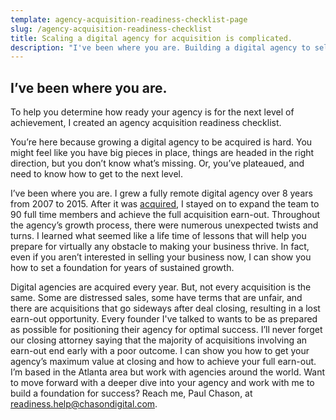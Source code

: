 ```yaml
---
template: agency-acquisition-readiness-checklist-page
slug: /agency-acquisition-readiness-checklist
title: Scaling a digital agency for acquisition is complicated.
description: "I've been where you are. Building a digital agency to sell requires strategic planning, a never-ending sales pipeline, and an ability to anticipate decisions at each growth stage. Is your agency prepared?"
---
```


## I’ve been where you are.

To help you determine how ready your agency is for the next level of achievement, I created an agency acquisition readiness checklist.

You’re here because growing a digital agency to be acquired is hard. You might feel like you have big pieces in place, things are headed in the right direction, but you don’t know what’s missing. Or, you’ve plateaued, and need to know how to get to the next level.

I’ve been where you are. I grew a fully remote digital agency over 8 years from 2007 to 2015. After it was [acquired](https://www.businesswire.com/news/home/20150313005581/en/AdMedia-Partners-Advises-Mediacurrent-in-its-Acquisition-by-Code-and-Theory), I stayed on to expand the team to 90 full time members and achieve the full acquisition earn-out. Throughout the agency’s growth process, there were numerous unexpected twists and turns. I learned what seemed like a life time of lessons that will help you prepare for virtually any obstacle to making your business thrive. In fact, even if you aren’t interested in selling your business now, I can show you how to set a foundation for years of sustained growth.

Digital agencies are acquired every year. But, not every acquisition is the same. Some are distressed sales, some have terms that are unfair, and there are acquisitions that go sideways after deal closing, resulting in a lost earn-out opportunity. Every founder I've talked to wants to be as prepared as possible for positioning their agency for optimal success. I’ll never forget our closing attorney saying that the majority of acquisitions involving an earn-out end early with a poor outcome. I can show you how to get your agency’s maximum value at closing and how to achieve your full earn-out. I’m based in the Atlanta area but work with agencies around the world. Want to move forward with a deeper dive into your agency and work with me to build a foundation for success? Reach me, Paul Chason, at [readiness.help@chasondigital.com](mailto:readiness.help@chasondigital.com).

